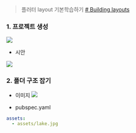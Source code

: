 
> 플러터 layout 기본학습하기
[# Building layouts](https://docs.flutter.dev/ui/layout/tutorial)

### 1. 프로젝트 생성


![](https://i.imgur.com/l158Olh.png)


- 시안

![](https://i.imgur.com/WvGwuiC.jpg)



### 2. 폴더 구조 잡기








- 이미지
![](https://i.imgur.com/MQ4Bief.png)

- pubspec.yaml
```yaml
assets:  
  - assets/lake.jpg
```